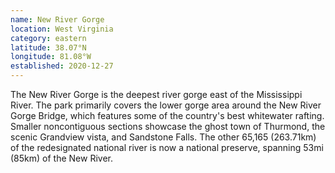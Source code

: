 ```yaml
---
name: New River Gorge
location: West Virginia
category: eastern
latitude: 38.07°N
longitude: 81.08°W
established: 2020-12-27
---
```


The New River Gorge is the deepest river gorge east of the Mississippi River. The park primarily covers the lower gorge area around the New River Gorge Bridge, which features some of the country's best whitewater rafting. Smaller noncontiguous sections showcase the ghost town of Thurmond, the scenic Grandview vista, and Sandstone Falls. The other 65,165 (263.71km) of the redesignated national river is now a national preserve, spanning 53mi (85km) of the New River.
